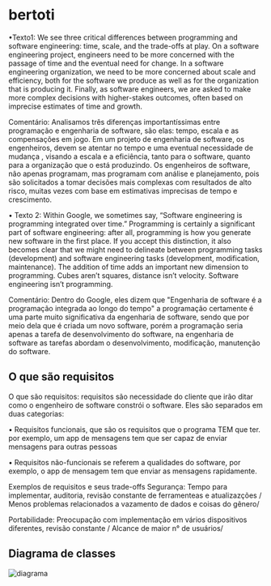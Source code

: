 # bertoti
•Texto1: We see three critical differences between programming and software engineering: time, scale, and the trade-offs at play. On a software engineering project, engineers need to be more concerned with the passage of time and the eventual need for change. In a software engineering organization, we need to be more concerned about scale and efficiency, both for the software we produce as well as for the organization that is producing it. Finally, as software engineers, we are asked to make more complex decisions with higher-stakes outcomes, often based on imprecise estimates of time and growth.

Comentário: Analisamos três diferenças importantíssimas entre programação e engenharia de software, são elas: tempo, escala e as compensações em jogo.
Em um projeto de engenharia de software, os engenheiros, devem se atentar no tempo e uma eventual necessidade de mudança , visando a escala e a eficiência, tanto para o software, quanto para a organização que o está produzindo.
Os engenheiros de software, não apenas programam, mas programam com análise e planejamento, pois são solicitados a tomar decisões mais complexas com resultados de alto risco, muitas vezes com base em estimativas imprecisas de tempo e crescimento.



• Texto 2: Within Google, we sometimes say, “Software engineering is programming integrated over time.” Programming is certainly a significant part of software engineering: after all, programming is how you generate new software in the first place. If you accept this distinction, it also becomes clear that we might need to delineate between programming tasks (development) and software engineering tasks (development, modification, maintenance). The addition of time adds an important new dimension to programming. Cubes aren’t squares, distance isn’t velocity. Software engineering isn’t programming.

Comentário: Dentro do Google, eles dizem que "Engenharia de software é a programação integrada ao longo do tempo" a programação certamente é uma parte muito significativa da engenharia de software, sendo que por meio dela que é criada um novo software, porém a programação seria apenas a tarefa de desenvolvimento do software, na engenharia de software as tarefas abordam o desenvolvimento, modificação, manutenção do software.


<h2>O que são requisitos</h2>
<p>O que são requisitos: requisitos são necessidade do cliente que irão ditar como o engenheiro de software constrói o software. Eles são separados em duas categorias:</p>
<p>• Requisitos funcionais, que são os requisitos que o programa TEM que ter. por exemplo, um app de mensagens tem que ser capaz de enviar mensagens para outras pessoas</p>
<p>• Requisitos não-funcionais se referem a qualidades do software, por exemplo, o app de mensagem tem que enviar as mensagens rapidamente.</p>

<p>Exemplos de requisitos e seus trade-offs
Segurança:
Tempo para implementar, auditoria, revisão constante de ferramenteas e atualizazções / Menos problemas relacionados a vazamento de dados e coisas do gênero/</p>

<p>Portabilidade:
Preocupação com implementação em vários dispositivos diferentes, revisão constante / Alcance de maior n° de usuários/</p>

<h2>Diagrama de classes</h2>

![diagrama](https://github.com/guscomparotto/bertoti/assets/111641203/6b755631-0b4f-4c4a-b1cf-32d949040875)

